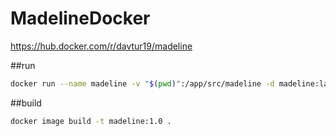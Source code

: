 # MadelineDocker

https://hub.docker.com/r/davtur19/madeline

##run
```bash
docker run --name madeline -v "$(pwd)":/app/src/madeline -d madeline:latest
```

##build
```bash
docker image build -t madeline:1.0 .
```
